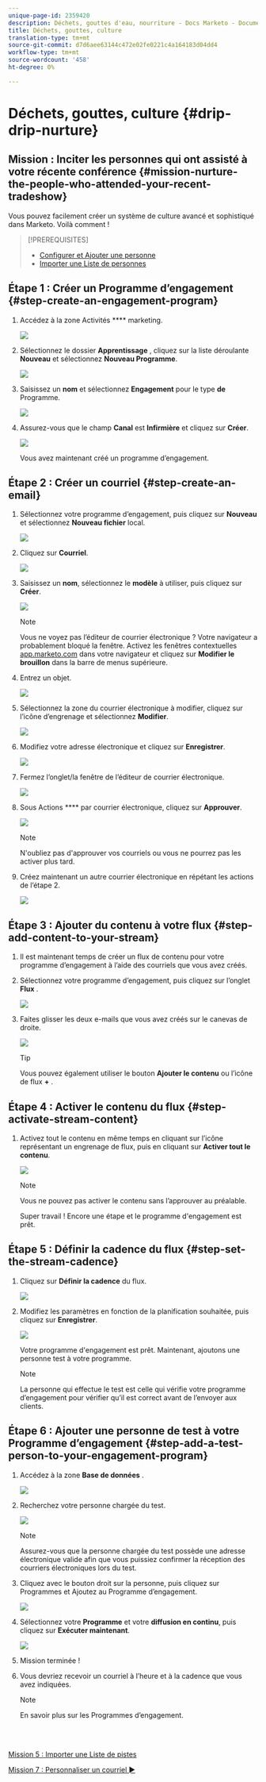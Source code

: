 ```yaml
---
unique-page-id: 2359420
description: Déchets, gouttes d'eau, nourriture - Docs Marketo - Documentation sur le produit
title: Déchets, gouttes, culture
translation-type: tm+mt
source-git-commit: d7d6aee63144c472e02fe0221c4a164183d04dd4
workflow-type: tm+mt
source-wordcount: '458'
ht-degree: 0%

---
```



# Déchets, gouttes, culture {#drip-drip-nurture}

## Mission : Inciter les personnes qui ont assisté à votre récente conférence {#mission-nurture-the-people-who-attended-your-recent-tradeshow}

Vous pouvez facilement créer un système de culture avancé et sophistiqué dans Marketo. Voilà comment !

>[!PREREQUISITES]
>
>* [Configurer et Ajouter une personne](/help/marketo/getting-started/quick-wins/get-set-up-and-add-a-person.md)
>* [Importer une Liste de personnes](/help/marketo/getting-started/quick-wins/import-a-list-of-people.md)


## Étape 1 : Créer un Programme d’engagement {#step-create-an-engagement-program}

1. Accédez à la zone Activités **** marketing.

   ![](assets/one-3.png)

1. Sélectionnez le dossier **Apprentissage** , cliquez sur la liste déroulante **Nouveau** et sélectionnez **Nouveau Programme**.

   ![](assets/two-4.png)

1. Saisissez un **nom** et sélectionnez **Engagement** pour le type **de** Programme.

   ![](assets/three-3.png)

1. Assurez-vous que le champ **Canal** est **Infirmière** et cliquez sur **Créer**.

   ![](assets/four-2.png)

   Vous avez maintenant créé un programme d’engagement.

## Étape 2 : Créer un courriel {#step-create-an-email}

1. Sélectionnez votre programme d’engagement, puis cliquez sur **Nouveau** et sélectionnez **Nouveau fichier** local.

   ![](assets/five-3.png)

1. Cliquez sur **Courriel**.

   ![](assets/six-3.png)

1. Saisissez un **nom**, sélectionnez le **modèle** à utiliser, puis cliquez sur **Créer**.

   ![](assets/seven-4.png)

   >[!NOTE]
   >
   >Vous ne voyez pas l’éditeur de courrier électronique ? Votre navigateur a probablement bloqué la fenêtre. Activez les fenêtres contextuelles [app.marketo.com](https://app.marketo.com) dans votre navigateur et cliquez sur **Modifier le brouillon** dans la barre de menus supérieure.

1. Entrez un objet.

   ![](assets/eight-2.png)

1. Sélectionnez la zone du courrier électronique à modifier, cliquez sur l’icône d’engrenage et sélectionnez **Modifier**.

   ![](assets/nine-1.png)

1. Modifiez votre adresse électronique et cliquez sur **Enregistrer**.

   ![](assets/ten-3.png)

1. Fermez l’onglet/la fenêtre de l’éditeur de courrier électronique.

   ![](assets/eleven-3.png)

1. Sous Actions **** par courrier électronique, cliquez sur **Approuver**.

   ![](assets/twelve-2.png)

   >[!NOTE]
   >
   >N&#39;oubliez pas d&#39;approuver vos courriels ou vous ne pourrez pas les activer plus tard.

1. Créez maintenant un autre courrier électronique en répétant les actions de l’étape 2.

   ![](assets/thirteen-2.png)

## Étape 3 : Ajouter du contenu à votre flux {#step-add-content-to-your-stream}

1. Il est maintenant temps de créer un flux de contenu pour votre programme d’engagement à l’aide des courriels que vous avez créés.

1. Sélectionnez votre programme d’engagement, puis cliquez sur l’onglet **Flux** .

   ![](assets/fourteen-2.png)

1. Faites glisser les deux e-mails que vous avez créés sur le canevas de droite.

   ![](assets/fifteen-2.png)

   >[!TIP]
   >
   >Vous pouvez également utiliser le bouton **Ajouter le contenu** ou l’icône de flux **+** .

## Étape 4 : Activer le contenu du flux {#step-activate-stream-content}

1. Activez tout le contenu en même temps en cliquant sur l’icône représentant un engrenage de flux, puis en cliquant sur **Activer tout le contenu**.

   ![](assets/image2014-9-24-12-3a48-3a28.png)

   >[!NOTE]
   >
   >Vous ne pouvez pas activer le contenu sans l’approuver au préalable.

   Super travail ! Encore une étape et le programme d&#39;engagement est prêt.

## Étape 5 : Définir la cadence du flux {#step-set-the-stream-cadence}

1. Cliquez sur **Définir la cadence** du flux.

   ![](assets/seventeen.png)

1. Modifiez les paramètres en fonction de la planification souhaitée, puis cliquez sur **Enregistrer**.

   ![](assets/image2014-9-24-12-3a49-3a5.png)

   Votre programme d&#39;engagement est prêt. Maintenant, ajoutons une personne test à votre programme.

   >[!NOTE]
   >
   >La personne qui effectue le test est celle qui vérifie votre programme d’engagement pour vérifier qu’il est correct avant de l’envoyer aux clients.

## Étape 6 : Ajouter une personne de test à votre Programme d’engagement {#step-add-a-test-person-to-your-engagement-program}

1. Accédez à la zone **Base de données** .

   ![](assets/nineteen-1.png)

1. Recherchez votre personne chargée du test.

   ![](assets/twenty-1.png)

   >[!NOTE]
   >
   >Assurez-vous que la personne chargée du test possède une adresse électronique valide afin que vous puissiez confirmer la réception des courriers électroniques lors du test.

1. Cliquez avec le bouton droit sur la personne, puis cliquez sur Programmes et Ajoutez au Programme d’engagement.

   ![](assets/twenty-one.png)

1. Sélectionnez votre **Programme** et votre **diffusion en continu**, puis cliquez sur **Exécuter maintenant**.

   ![](assets/twenty-two.png)

1. Mission terminée !

1. Vous devriez recevoir un courriel à l’heure et à la cadence que vous avez indiquées.

   >[!NOTE]
   >
   >En savoir plus sur les Programmes [](/help/marketo/product-docs/email-marketing/drip-nurturing/creating-an-engagement-program/understanding-engagement-programs.md)d’engagement.

<br> 

[Mission 5 : Importer une Liste de pistes](/help/marketo/getting-started/quick-wins/import-a-list-of-people.md)

[Mission 7 : Personnaliser un courriel ►](/help/marketo/getting-started/quick-wins/personalize-an-email.md)
